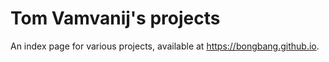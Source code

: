 # Tom Vamvanij's projects

An index page for various projects, available at <https://bongbang.github.io>.
